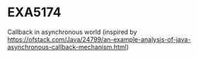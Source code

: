 # EXA5174
Callback in asynchronous world
(inspired by https://ofstack.com/Java/24799/an-example-analysis-of-java-asynchronous-callback-mechanism.html)

